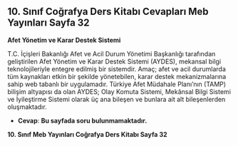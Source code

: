 ## 10. Sınıf Coğrafya Ders Kitabı Cevapları Meb Yayınları Sayfa 32

**Afet Yönetim ve Karar Destek Sistemi**

T.C. İçişleri Bakanlığı Afet ve Acil Durum Yönetimi Başkanlığı tarafından geliştirilen Afet Yönetim ve Karar Destek Sistemi (AYDES), mekansal bilgi teknolojileriyle entegre edilmiş bir sistemdir. Amaç; afet ve acil durumlarda tüm kaynakları etkin bir şekilde yönetebilen, karar destek mekanizmalarına sahip web tabanlı bir uygulamadır. Türkiye Afet Müdahale Planı’nın (TAMP) bilişim altyapısı da olan AYDES; Olay Komuta Sistemi, Mekânsal Bilgi Sistemi ve İyileştirme Sistemi olarak üç ana bileşen ve bunlara ait alt bileşenlerden oluşmaktadır.

* **Cevap**: **Bu sayfada soru bulunmamaktadır.**

**10. Sınıf Meb Yayınları Coğrafya Ders Kitabı Sayfa 32**